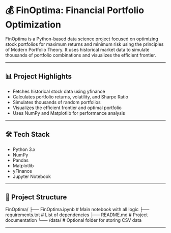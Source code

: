 # 💰 FinOptima: Financial Portfolio Optimization

FinOptima is a Python-based data science project focused on optimizing stock portfolios for maximum returns and minimum risk using the principles of Modern Portfolio Theory. It uses historical market data to simulate thousands of portfolio combinations and visualizes the efficient frontier.

---

## 📊 Project Highlights

- Fetches historical stock data using yfinance
- Calculates portfolio returns, volatility, and Sharpe Ratio
- Simulates thousands of random portfolios
- Visualizes the efficient frontier and optimal portfolio
- Uses NumPy and Matplotlib for performance analysis

---

## 🛠 Tech Stack

- Python 3.x  
- NumPy  
- Pandas  
- Matplotlib  
- yFinance  
- Jupyter Notebook

---

## 📁 Project Structure

FinOptima/
├── FinOptima.ipynb # Main notebook with all logic
├── requirements.txt # List of dependencies
├── README.md # Project documentation
└── /data/ # Optional folder for storing CSV data



---
